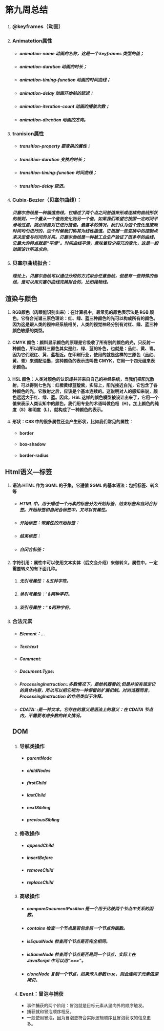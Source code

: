 # 第九周总结

1. ### @keyframes（动画）

2. ### Animatetion属性

   - ##### animation-name 动画的名称，这是一个 keyframes 类型的值；

   - ##### animation-duration 动画的时长；

   - ##### animation-timing-function	动画的时间曲线；

   - ##### animation-delay	动画开始前的延迟；

   - ##### animation-iteration-count	动画的播放次数；

   - ##### animation-direction	动画的方向。

3. ### tranision属性

   - ##### transition-property 要变换的属性；

   - ##### transition-duration 变换的时长；

   - ##### transition-timing-function 时间曲线；

   - ##### transition-delay 延迟。

4. ### Cubix-Bezier（贝塞尔曲线）：

   #####   贝塞尔曲线是一种插值曲线，它描述了两个点之间差值来形成连续的曲线形状的规则，一个量从一个值到变化到另一个值，如果我们希望它按照一定时间平滑地过渡，就必须要对它进行插值。最基本的情况，我们认为这个变化是按照时间均匀进行的，这个时候我们称其为线性插值。它根据一些变换中的控制点来决定值与时间的关系。贝塞尔曲线是一种被工业生产验证了很多年的曲线，它最大的特点就是“平滑”。时间曲线平滑，意味着较少突兀的变化，这是一般动画设计所追求的。

5. ### 贝塞尔曲线拟合：

   #####   理论上，贝塞尔曲线可以通过分段的方式拟合任意曲线，但是有一些特殊的曲线，是可以用贝塞尔曲线完美拟合的，比如抛物线。



## 渲染与颜色

1. #### RGB颜色（肉眼能识别出来）：在计算机中，最常见的颜色表示法是 RGB 颜色，它符合光谱三原色理论：红、绿、蓝三种颜色的光可以构成所有的颜色。因为这是跟人类的视神经系统相关，人类的视觉神经分别有对红、绿、蓝三种颜色敏感的类型。

2. #### CMYK 颜色：颜料显示颜色的原理是它吸收了所有别的颜色的光，只反射一种颜色，所以颜料三原色其实是红、绿、蓝的补色，也就是：品红、黄、青。因为它们跟红、黄、蓝相近。在印刷行业，使用的就是这样的三原色（品红、黄、青）来调配油墨，这种颜色的表示法叫做 CMYK，它用一个四元组来表示颜色。

3. #### HSL 颜色：人类对颜色的认识却并非来自自己的神经系统，当我们把阳光散射，可以得到七色光：红橙黄绿蓝靛紫，实际上，阳光接近白光，它包含了各种颜色的光，它散射之后，应该是个基本连续的。这说明对人的感知来说，颜色远远大于红、绿、蓝。因此，HSL 这样的颜色模型被设计出来了，它用一个值来表示人类认知中的颜色，我们用专业的术语叫做色相（H）。加上颜色的纯度（S）和明度（L），就构成了一种颜色的表示。

4. #### 形状：CSS 中的很多属性还会产生形状，比如我们常见的属性：

   - #### border

   - #### box-shadow

   - #### border-radius



## Html语义—标签

1. #### 语法:HTML 作为 SGML 的子集，它遵循 SGML 的基本语法：包括标签、转义等

   - ##### HTML 中，用于描述一个元素的标签分为开始标签、结束标签和自闭合标签。开始标签和自闭合标签中，又可以有属性。

   - ##### 开始标签：<tagname>带属性的开始标签： <tagname attributename="attributevalue">

   - ##### 结束标签：</tagname>

   - ##### 自闭合标签：<tagname />

2. #### 字符引用：属性中可以使用文本实体（后文会介绍）来做转义，属性中，一定需要转义的有下面几种。

   1. ##### 无引号属性：<tab> <LF> <FF> <SPACE> &五种字符。

   2. ##### 单引号属性：' &两种字符。

   3. ##### 双引号属性：" &两种字符。

3. ### 合法元素

   - ##### Element：<tagname>...</tagname>

   - ##### Text:text

   - ##### Comment:<!--comments-->

   - ##### Document:Type:<!Doctype html>

   - ##### ProcessingInstruction:<?a1?>:多数情况下，是给机器看的,但是并没有规定它的具体内容，所以可以把它视为一种保留的扩展机制。对浏览器而言，ProcessingInstruction 的作用类似于注释。

   - ##### CDATA:<![CDATA[]]> :是一种文本，它存在的意义是语法上的意义：在 CDATA 节点内，不需要考虑多数的转义情况。

   

   

   ## DOM

   1. ### 导航类操作

      - ##### parentNode

      - ##### childNodes

      - ##### firstChild

      - ##### lastChild

      - ##### nextSibling

      - ##### previousSibling

   2. ### 修改操作

      - ##### appendChild

      - ##### insertBefore

      - ##### removeChild

      - ##### replaceChild

   3. ### 高级操作

      - ##### compareDocumentPosition 是一个用于比较两个节点中关系的函数。

      - ##### contains 检查一个节点是否包含另一个节点的函数。

      - ##### isEqualNode 检查两个节点是否完全相同。

      - ##### isSameNode 检查两个节点是否是同一个节点，实际上在 JavaScript 中可以用“===”。

      - ##### cloneNode 复制一个节点，如果传入参数 true，则会连同子元素做深拷贝。

   4. ### Event：冒泡与捕获

      - 事件捕获的两个阶段：冒泡就是目标元素从里向外的顺序触发。
      - 捕获就和冒泡顺序相反。
      - 一般使用冒泡，因为冒泡更符合实际逻辑顺序且冒泡获取的信息更多。

   

   





